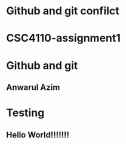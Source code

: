 # Github and git confilct
# CSC4110-assignment1
# Github and git
## Anwarul Azim
# Testing
## Hello World!!!!!!!
